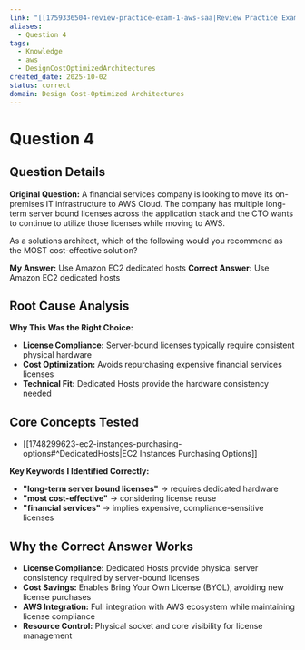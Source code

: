 ```yaml
---
link: "[[1759336504-review-practice-exam-1-aws-saa|Review Practice Exam 1 AWS SAA]]"
aliases:
  - Question 4
tags:
  - Knowledge
  - aws
  - DesignCostOptimizedArchitectures
created_date: 2025-10-02
status: correct
domain: Design Cost-Optimized Architectures
---
```

# Question 4
## Question Details
**Original Question:**
A financial services company is looking to move its on-premises IT infrastructure to AWS Cloud. The company has multiple long-term server bound licenses across the application stack and the CTO wants to continue to utilize those licenses while moving to AWS.

As a solutions architect, which of the following would you recommend as the MOST cost-effective solution?

**My Answer:** Use Amazon EC2 dedicated hosts
**Correct Answer:** Use Amazon EC2 dedicated hosts
## Root Cause Analysis
**Why This Was the Right Choice:**
- **License Compliance:** Server-bound licenses typically require consistent physical hardware
- **Cost Optimization:** Avoids repurchasing expensive financial services licenses
- **Technical Fit:** Dedicated Hosts provide the hardware consistency needed
## Core Concepts Tested
- [[1748299623-ec2-instances-purchasing-options#^DedicatedHosts|EC2 Instances Purchasing Options]]

**Key Keywords I Identified Correctly:**
- **"long-term server bound licenses"** -> requires dedicated hardware
- **"most cost-effective"** -> considering license reuse
- **"financial services"** -> implies expensive, compliance-sensitive licenses
## Why the Correct Answer Works
- **License Compliance:** Dedicated Hosts provide physical server consistency required by server-bound licenses
- **Cost Savings:** Enables Bring Your Own License (BYOL), avoiding new license purchases
- **AWS Integration:** Full integration with AWS ecosystem while maintaining license compliance
- **Resource Control:** Physical socket and core visibility for license management
